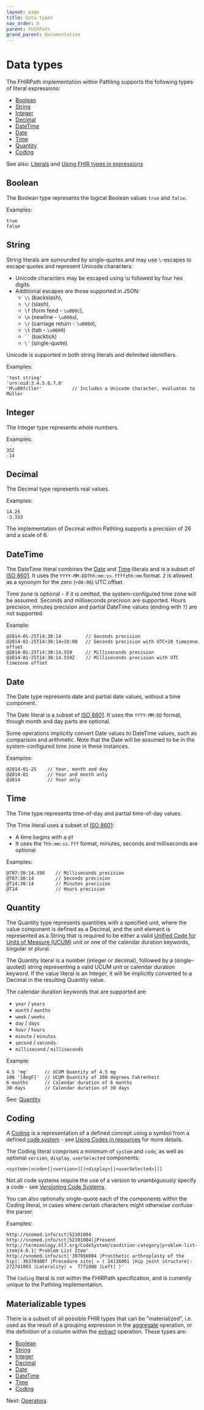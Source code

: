 ```yaml
---
layout: page
title: Data types
nav_order: 0
parent: FHIRPath
grand_parent: Documentation
---
```


# Data types

The FHIRPath implementation within Pathling supports the following types of
literal expressions:

- [Boolean](#boolean)
- [String](#string)
- [Integer](#integer)
- [Decimal](#decimal)
- [DateTime](#datetime)
- [Date](#date)
- [Time](#time)
- [Quantity](#quantity)
- [Coding](#coding)

See also: [Literals](https://hl7.org/fhirpath/#literals) and
[Using FHIR types in expressions](https://hl7.org/fhir/R4/fhirpath.html#types)

## Boolean

The Boolean type represents the logical Boolean values `true` and `false`.

Examples:

```
true
false
```

## String

String literals are surrounded by single-quotes and may use `\`-escapes to
escape quotes and represent Unicode characters:

- Unicode characters may be escaped using \u followed by four hex digits.
- Additional escapes are those supported in JSON:
  - `\\` (backslash),
  - `\/` (slash),
  - `\f` (form feed - `\u000c`),
  - `\n` (newline - `\u000a`),
  - `\r` (carriage return - `\u000d`),
  - `\t` (tab - `\u0009`)
  - <code>\``</code> (backtick)
  - `\'` (single-quote)

Unicode is supported in both string literals and delimited identifiers.

Examples:

```
'test string'
'urn:oid:3.4.5.6.7.8'
'M\u00fcller'           // Includes a Unicode character, evaluates to Müller
```

## Integer

The Integer type represents whole numbers.

Examples:

```
352
-14
```

## Decimal

The Decimal type represents real values.

Examples:

```
14.25
-3.333
```

<div class="callout info">
    The implementation of Decimal within Pathling supports a precision of 26 and 
    a scale of 6.
</div>

## DateTime

The DateTime literal combines the [Date](#date) and [Time](#time) literals and
is a subset of [ISO 8601](https://en.wikipedia.org/wiki/ISO_8601). It uses the
`YYYY-MM-DDThh:mm:ss.ffff±hh:mm` format. `Z` is allowed as a synonym for the
zero (`+00:00`) UTC offset.

Time zone is optional - if it is omitted, the system-configured time zone will
be assumed. Seconds and milliseconds precision are supported. Hours precision,
minutes precision and partial DateTime values (ending with `T`) are not
supported.

Example:

```
@2014-01-25T14:30:14         // Seconds precision
@2014-01-25T14:30:14+10:00   // Seconds precision with UTC+10 timezone offset
@2014-01-25T14:30:14.559     // Milliseconds precision
@2014-01-25T14:30:14.559Z    // Milliseconds precision with UTC timezone offset
```

## Date

The Date type represents date and partial date values, without a time component.

The Date literal is a subset of
[ISO 8601](https://en.wikipedia.org/wiki/ISO_8601). It uses the `YYYY-MM-DD`
format, though month and day parts are optional.

Some operations implicitly convert Date values to DateTime values, such as
comparison and arithmetic. Note that the Date will be assumed to be in the
system-configured time zone in these instances.

Examples:

```
@2014-01-25    // Year, month and day
@2014-01       // Year and month only
@2014          // Year only
```

## Time

The Time type represents time-of-day and partial time-of-day values.

The Time literal uses a subset of
[ISO 8601](https://en.wikipedia.org/wiki/ISO_8601):

- A time begins with a `@T`
- It uses the `Thh:mm:ss.fff` format, minutes, seconds and milliseconds are
  optional

Examples:

```
@T07:30:14.350    // Milliseconds precision
@T07:30:14        // Seconds precision
@T14:30:14        // Minutes precision
@T14              // Hours precision
```

## Quantity

The Quantity type represents quantities with a specified unit, where the value
component is defined as a Decimal, and the unit element is represented as a
String that is required to be either a valid
[Unified Code for Units of Measure (UCUM)](https://ucum.org/ucum.html) unit or
one of the calendar duration keywords, singular or plural.

The Quantity literal is a number (integer or decimal), followed by a
(single-quoted) string representing a valid UCUM unit or calendar duration
keyword. If the value literal is an Integer, it will be implicitly converted to
a Decimal in the resulting Quantity value.

The calendar duration keywords that are supported are:

- `year` / `years`
- `month` / `months`
- `week` / `weeks`
- `day` / `days`
- `hour` / `hours`
- `minute` / `minutes`
- `second` / `seconds`
- `millisecond` / `milliseconds`

Example:

```
4.5 'mg'      // UCUM Quantity of 4.5 mg
100 '[degF]'  // UCUM Quantity of 100 degrees Fahrenheit
6 months      // Calendar duration of 6 months
30 days       // Calendar duration of 30 days
```

See: [Quantity](https://hl7.org/fhirpath/#quantity)

## Coding

A [Coding](https://hl7.org/fhir/R4/datatypes.html#Coding) is a representation of
a defined concept using a symbol from a defined
[code system](https://hl7.org/fhir/R4/codesystem.html) - see
[Using Codes in resources](https://hl7.org/fhir/R4/terminologies.html) for more
details.

The Coding literal comprises a minimum of `system` and `code`, as well as
optional `version`, `display`, `userSelected` components:

```
<system>|<code>[|<version>][|<display>[|<userSelected>]]]
```

Not all code systems require the use of a version to unambiguously specify a
code - see
[Versioning Code Systems](https://hl7.org/fhir/R4/codesystem.html#versioning).

You can also optionally single-quote each of the components within the Coding 
literal, in cases where certain characters might otherwise confuse the parser.

Examples:

```
http://snomed.info/sct|52101004
http://snomed.info/sct|52101004||Present
http://terminology.hl7.org/CodeSystem/condition-category|problem-list-item|4.0.1|'Problem List Item'
http://snomed.info/sct|'397956004 |Prosthetic arthroplasty of the hip|: 363704007 |Procedure site| = ( 24136001 |Hip joint structure|: 272741003 |Laterality| =  7771000 |Left| )'
```

<div class="callout warning">The <code>Coding</code> literal is not within the FHIRPath specification, and is currently unique to the Pathling implementation.</div>

## Materializable types

There is a subset of all possible FHIR types that can be "materialized", i.e.
used as the result of a grouping expression in
the [aggregate](../operations/aggregate.html)
operation, or the definition of a column within
the [extract](../operations/extract.html)
operation. These types are:

- [Boolean](#boolean)
- [String](#string)
- [Integer](#integer)
- [Decimal](#decimal)
- [Date](#date)
- [DateTime](#datetime)
- [Time](#time)
- [Coding](#coding)

Next: [Operators](./operators.html)
